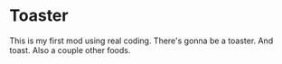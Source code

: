 # Toaster
This is my first mod using real coding. There's gonna be a toaster. And toast. Also a couple other foods.
